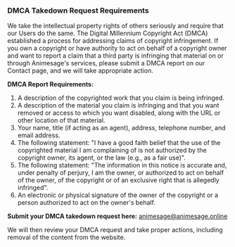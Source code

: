 ### DMCA Takedown Request Requirements

We take the intellectual property rights of others seriously and require that our Users do the same. The Digital Millennium Copyright Act (DMCA) established a process for addressing claims of copyright infringement. If you own a copyright or have authority to act on behalf of a copyright owner and want to report a claim that a third party is infringing that material on or through Animesage's services, please submit a DMCA report on our Contact page, and we will take appropriate action.

**DMCA Report Requirements:**
1. A description of the copyrighted work that you claim is being infringed.
2. A description of the material you claim is infringing and that you want removed or access to which you want disabled, along with the URL or other location of that material.
3. Your name, title (if acting as an agent), address, telephone number, and email address.
4. The following statement: "I have a good faith belief that the use of the copyrighted material I am complaining of is not authorized by the copyright owner, its agent, or the law (e.g., as a fair use)".
5. The following statement: "The information in this notice is accurate and, under penalty of perjury, I am the owner, or authorized to act on behalf of the owner, of the copyright or of an exclusive right that is allegedly infringed".
6. An electronic or physical signature of the owner of the copyright or a person authorized to act on the owner's behalf.

**Submit your DMCA takedown request here:** [animesage@animesage.online](mailto:animesage@animesage.online)

We will then review your DMCA request and take proper actions, including removal of the content from the website.
